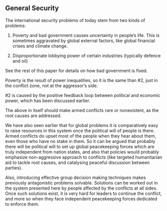 ## General Security

The international security problems of today stem from two kinds of problems:

1. Poverty and bad government causes uncertainty in people’s life. This is sometimes aggravated by global external factors, like global financial crises and climate change.

2. Disproportionate lobbying power of certain industries (typically defence and oil)

See  the rest of this paper for details on how bad government is fixed.

Poverty is the result of power inequalities, so it is the same than #2, just in the conflict zone, not at the aggressor’s side.

 #2 is caused by the positive feedback loop between political and economic power, which has been discussed earlier.

The above in itself should make armed conflicts rare or nonexistent, as the root causes are addressed.

We have also seen earlier that for global problems it is comparatively easy to raise resources in this system once the political will of people is there. Armed conflicts do upset most of the people when they hear about them, even those who have no stake in them. So it can be argued that probably there will be political will to set up global peacekeeping forces which are truly independent from nation states, and also that policies would probably emphasize non-aggressive approach to conflicts (like targeted humanitarian aid to tackle root causes, and catalysing peaceful discussion between parties).

Also, introducing effective group decision making techniques makes previously antagonistic problems solvable. Solutions can be worked out in the system presented here by people affected by the conflicts at all sides. Once such solutions exist, it is very hard for leaders to continue the conflict, and more so when they face independent peacekeeping forces dedicated to enforce them.
